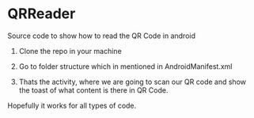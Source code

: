 # QRReader
Source code to show how to read the QR Code in android



1. Clone the repo in your machine

2. Go to folder structure which in mentioned in AndroidManifest.xml

3. Thats the activity, where we are going to scan our QR code and show the toast of what content is there in QR Code.




Hopefully it works for all types of code.
